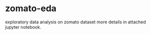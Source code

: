 # zomato-eda
exploratory data analysis on zomato dataset 
more details in attached jupyter notebook.
